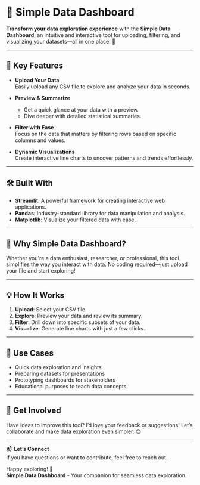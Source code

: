 # 🌟 Simple Data Dashboard

**Transform your data exploration experience** with the **Simple Data Dashboard**, an intuitive and interactive tool for uploading, filtering, and visualizing your datasets—all in one place. 🚀

---

## 🌈 Key Features

- **Upload Your Data**  
  Easily upload any CSV file to explore and analyze your data in seconds.

- **Preview & Summarize**  
  - Get a quick glance at your data with a preview.  
  - Dive deeper with detailed statistical summaries.

- **Filter with Ease**  
  Focus on the data that matters by filtering rows based on specific columns and values.

- **Dynamic Visualizations**  
  Create interactive line charts to uncover patterns and trends effortlessly.

---

## 🛠️ Built With

- **Streamlit**: A powerful framework for creating interactive web applications.  
- **Pandas**: Industry-standard library for data manipulation and analysis.  
- **Matplotlib**: Visualize your filtered data with ease.

---

## 🌟 Why Simple Data Dashboard?

Whether you're a data enthusiast, researcher, or professional, this tool simplifies the way you interact with data. No coding required—just upload your file and start exploring!

---

## 💡 How It Works

1. **Upload**: Select your CSV file.  
2. **Explore**: Preview your data and review its summary.  
3. **Filter**: Drill down into specific subsets of your data.  
4. **Visualize**: Generate line charts with just a few clicks.

---

## 🎯 Use Cases

- Quick data exploration and insights  
- Preparing datasets for presentations  
- Prototyping dashboards for stakeholders  
- Educational purposes to teach data concepts

---

## 🤝 Get Involved

Have ideas to improve this tool? I’d love your feedback or suggestions! Let’s collaborate and make data exploration even simpler. 😊

---

📬 **Let’s Connect**  
If you have questions or want to contribute, feel free to reach out.  

Happy exploring! 🌟  
**Simple Data Dashboard** - Your companion for seamless data exploration.